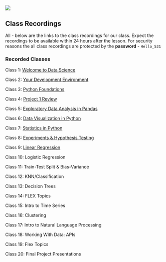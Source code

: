 # ![](https://ga-dash.s3.amazonaws.com/production/assets/logo-9f88ae6c9c3871690e33280fcf557f33.png)


## Class Recordings

All - below are the links to the class recordings for our class. Expect the recordings to be available within 24 hours after the lesson.
For security reasons the all class recordings are protected by the **password** - `Hello_531`


### Recorded Classes

Class 1: [Welcome to Data Science](https://generalassembly.zoom.us/rec/share/1AjMOh9PsW8S0mg5rccQN98tVVgwt2XGs2ghMy4-gRVxQQAu6mAY2whV0tv4QNiE.oZcnLDesmLbn1LVU
)

Class 2: [Your Development Environment](https://generalassembly.zoom.us/rec/share/D_hcI3lma57FlEsHu7sk7jFJo5S9XV4CYRIfym1UOeZYLpRv7qc64j5Vij5P_2gR.hJHXJprarNvSpgj1)

Class 3: [Python Foundations](https://generalassembly.zoom.us/rec/share/LCBPpIRbT48ez_52Q6GB-Wes_JSwv4s-EpQqfYO1oDuhnoG-8wR4V63RDsub-br0.3_zvaDC4JOKsVVfZ)

Class 4: [Project 1 Review](https://generalassembly.zoom.us/rec/share/wCdnueTDD0kiFxqj7idCf6EdrOSQ6otAdXlasQXUb3GHffNFopbun4FHgO400ixt.O2GfdGfNg0rVfxIH)

Class 5: [Exploratory Data Analysis in Pandas](https://generalassembly.zoom.us/rec/share/Mc8MxMTWgtCUrwGmOwVfYcRYs5TSv9gSNfYb2qACkcy2q3h7qts9qyzjBGqlsxcW.4KJFNX21PAUAwSW3)

Class 6: [Data Visualization in Python](https://generalassembly.zoom.us/rec/share/PlzAw8ElUWOMazBEMd-iPSluL8pfAPnxPBYk4vXSEm2FLZ1SyMRaRrdK4uUZ3fuV.AuvY3pPWzBCSasRs)

Class 7: [Statistics in Python](https://generalassembly.zoom.us/rec/share/9JbdwWsaYEsqf28y7O0vVlTHDi7XtRt_hcE5loErDLO95Y4ju-5kQGrCVJ8vj20W.byAEVqdGNfsKHq-m)

Class 8: [Experiments & Hypothesis Testing](https://generalassembly.zoom.us/rec/share/UzfhKp29xjqK683Mh8cvP9u3YD6P7zOCiWZpjpj1wn8n5qQ1ohzRrPKizJkLnM6q.D2SB1cBbM4LN-GzI)

Class 9: [Linear Regression](https://generalassembly.zoom.us/rec/share/Fo9ysOiYceOPtbitnbqpgcK2d5sSQcJ4GczGmwjtthTU7Jkwg6vgnRSeJyYb4R8y.WA04B5h6EF4LCOn3)

Class 10: Logistic Regression

Class 11: Train-Test Split & Bias-Variance

Class 12: KNN/Classification

Class 13: Decision Trees

Class 14: FLEX Topics

Class 15: Intro to Time Series

Class 16: Clustering

Class 17: Intro to Natural Language Processing

Class 18: Working With Data: APIs

Class 19: Flex Topics

Class 20: Final Project Presentations
